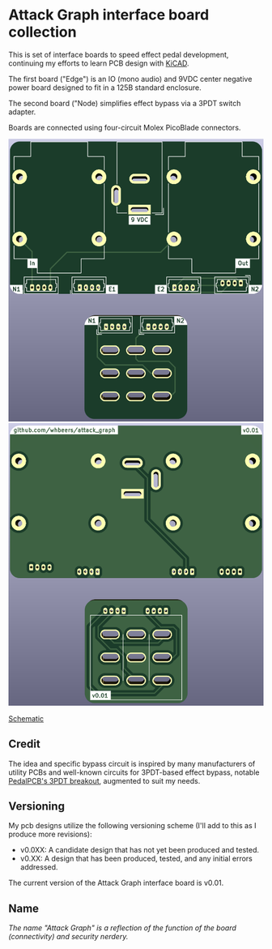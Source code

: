# Attack Graph interface board collection

This is set of interface boards to speed effect pedal development, continuing my efforts to learn PCB design with [KiCAD](https://www.kicad.org/).

The first board ("Edge") is an IO (mono audio) and 9VDC center negative power board designed to fit in a 125B standard enclosure.

The second board ("Node) simplifies effect bypass via a 3PDT switch adapter.

Boards are connected using four-circuit Molex PicoBlade connectors.

![Front render](renders/front.png)
![Back render](renders/back.png)

[Schematic](hardware/AttackGraph_schematic_v0.01.pdf)

## Credit

The idea and specific bypass circuit is inspired by many manufacturers of utility PCBs and well-known circuits for 3PDT-based effect bypass, notable [PedalPCB's 3PDT breakout](https://www.pedalpcb.com/product/3pdt/), augmented to suit my needs.

## Versioning

My pcb designs utilize the following versioning scheme (I'll add to this as I produce more revisions):
 - v0.0XX: A candidate design that has not yet been produced and tested.
 - v0.XX: A design that has been produced, tested, and any initial errors addressed.

The current version of the Attack Graph interface board is v0.01.

## Name
*The name "Attack Graph" is a reflection of the function of the board (connectivity) and security nerdery.*
